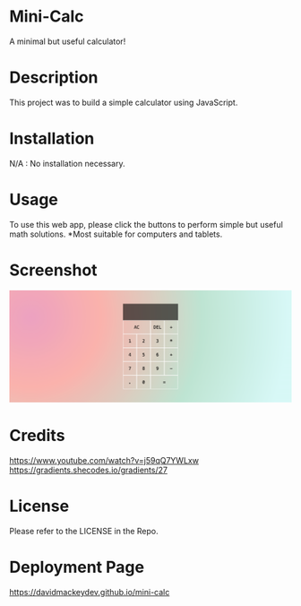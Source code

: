 # Mini-Calc
A minimal but useful calculator!

# Description
This project was to build a simple calculator using JavaScript.

# Installation
N/A : No installation necessary.

# Usage
To use this web app, please click the buttons to perform simple but useful math solutions.
*Most suitable for computers and tablets.

# Screenshot
![Screenshot of the web application](./assets/img/mini-calc.png)

# Credits
https://www.youtube.com/watch?v=j59qQ7YWLxw
<br>
https://gradients.shecodes.io/gradients/27

# License
Please refer to the LICENSE in the Repo.

# Deployment Page
https://davidmackeydev.github.io/mini-calc
